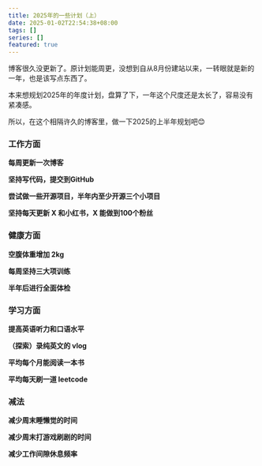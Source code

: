 ```yaml
---
title: 2025年的一些计划（上）
date: 2025-01-02T22:54:38+08:00
tags: []
series: []
featured: true
---
```

博客很久没更新了。原计划能周更，没想到自从8月份建站以来，一转眼就是新的一年，也是该写点东西了。

本来想规划2025年的年度计划，盘算了下，一年这个尺度还是太长了，容易没有紧凑感。

所以，在这个相隔许久的博客里，做一下2025的上半年规划吧😊

<!--more-->

### 工作方面

**每周更新一次博客**

**坚持写代码，提交到GitHub**

**尝试做一些开源项目，半年内至少开源三个小项目**

**坚持每天更新 X 和小红书，X 能做到100个粉丝**



### 健康方面

**空腹体重增加 2kg**

**每周坚持三大项训练**

**半年后进行全面体检**



### 学习方面

**提高英语听力和口语水平**

**（探索）录纯英文的 vlog**

**平均每个月能阅读一本书**

**平均每天刷一道 leetcode**



### 减法

**减少周末睡懒觉的时间**

**减少周末打游戏刷剧的时间**

**减少工作间隙休息频率**

